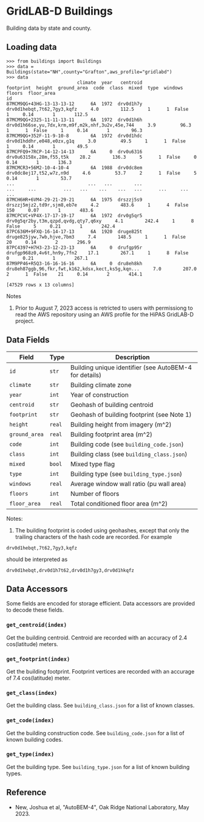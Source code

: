 
# GridLAB-D Buildings

Building data by state and county.  

## Loading data

~~~
>>> from buildings import Buildings
>>> data = Buildings(state="NH",county="Grafton",aws_profile="gridlabd")
>>> data
                          climate  year   centroid                                          footprint  height  ground_area  code  class  mixed  type  windows  floors  floor_area
id                                                                                                                                                                               
87MCM9QG+43HG-13-13-13-12      6A  1972  drv0d1h7y                         drv0d1hebqt,7t62,7gy3,kqfz     4.0        112.5     1      1  False     1     0.14       1       112.5
87MCM9QG+2325-11-11-13-11      6A  1972  drv0d1h6h    drv0d1h66se,yu,7dx,krm,m9f,m2k,nhf,3u2v,45e,744     3.9         96.3     1      1  False     1     0.14       1        96.3
87MCM9QG+352F-11-9-10-8        6A  1972  drv0d1hdc                          drv0d1hddhr,e048,e0zx,g1q     3.0         49.5     1      1  False     1     0.14       1        49.5
87MCPFQ9+7RCP-14-12-14-13      6A     0  drv0u6316                            drv0u63158x,28m,f55,t5k    28.2        136.3     5      1  False     0     0.14       1       136.3
87MCMCR3+56M2-10-4-10-4        6A  1988  drv0dc8em                            drv0dc8ej17,t52,w7z,n9d     4.6         53.7     2      1  False     5     0.14       1        53.7
...                           ...   ...        ...                                                ...     ...          ...   ...    ...    ...   ...      ...     ...         ...
87MCH6HR+6VM4-29-21-29-21      6A  1975  drszzj5s9                         drszzj5mjz2,td9r,sjm8,eb7e     4.2        483.6     1      4  False   150     0.07       1       483.6
87MCPCVC+VP4X-17-17-19-17      6A  1972  drv0g5qr5                drv0g5qr2by,t3m,qzpd,qvdg,qty7,q6xy     4.1        242.4     1      8  False     5     0.21       1       242.4
87PC636M+9FXQ-16-14-17-13      6A  1920  druge825t                          druge825jyw,7wb,hjve,7bm3     7.4        148.5     1      1  False    20     0.14       2       296.9
87PC4397+H7H3-23-12-23-13      6A     0  drufgp95r                         drufgp968z0,4v6t,hn9y,7fn2    17.1        267.1     1      8  False     0     0.21       1       267.1
87M9PP46+R5Q3-16-16-16-16      6A     0  dru8eh8kh  dru8eh87ggb,96,fkr,fwt,k162,kdsx,kect,ks5g,kqn...     7.0        207.0     2      1  False    21     0.14       2       414.1

[47529 rows x 13 columns]
~~~

Notes

1. Prior to August 7, 2023 access is retricted to users with permissiong to read the AWS repository using an AWS profile for the HiPAS GridLAB-D project.

## Data Fields

| Field | Type | Description
| ----- | ---- | -----------
| `id` | `str` | Building unique identifier (see AutoBEM-4 for details)
| `climate` | `str` | Building climate zone
| `year` | `int` | Year of construction
| `centroid` | `str` | Geohash of building centroid
| `footprint` | `str` | Geohash of building footprint (see Note 1)
| `height` | `real` | Building height from imagery (m^2)
| `ground_area` | `real` | Building footprint area (m^2)
| `code` | `int` | Building code (see `building_code.json`)
| `class` | `int` | Building class (see `building_class.json`)
| `mixed` | `bool` | Mixed type flag
| `type` | `int` | Building type (see `building_type.json`)
| `windows` | `real` | Average window wall ratio (pu wall area)
| `floors` | `int` | Number of floors
| `floor_area`| `real` | Total conditioned floor area (m^2)

Notes:

1. The building footprint is coded using geohashes, except that only
the trailing characters of the hash code are recorded. For example

~~~
drv0d1hebqt,7t62,7gy3,kqfz
~~~

should be interpreted as

~~~
drv0d1hebqt,drv0d1h7t62,drv0d1h7gy3,drv0d1hkqfz
~~~

## Data Accessors

Some fields are encoded for storage efficient. Data accessors are provided to decode these fields.

### `get_centroid(index)`

Get the building centroid. Centroid are recorded with an accuracy of 2.4 cos(latitude) meters.

### `get_footprint(index)`

Get the building footprint. Footprint vertices are recorded with an accurage of 7.4 cos(latitude) meter.

### `get_class(index)`

Get the building class. See `building_class.json` for a list of known classes.

### `get_code(index)`

Get the building construction code. See `building_code.json` for a list of known building codes.

### `get_type(index)`

Get the building type. See `building_type.json` for a list of known building types.

## Reference

* New, Joshua et al, "AutoBEM-4", Oak Ridge National Laboratory, May 2023.

